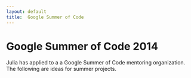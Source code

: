 ```yaml
---
layout: default
title:  Google Summer of Code
---
```


# Google Summer of Code 2014

Julia has applied to a a Google Summer of Code mentoring organization. The following are ideas for summer projects.
